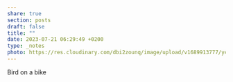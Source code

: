 ```yaml
---
share: true
section: posts
draft: false
title: ""
date: 2023-07-21 06:29:49 +0200
type: _notes
photo: https://res.cloudinary.com/dbi2zounq/image/upload/v1689913777/yeutymj1dec8vwpxwral.jpg
---
```


Bird on a bike
